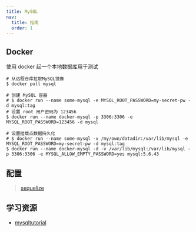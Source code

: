 ```yaml
---
title: MySQL
nav:
  title: 指南
  order: 1
---
```


## Docker

使用 docker 起一个本地数据库用于测试

```shell
# 从远程仓库拉取MySQL镜像
$ docker pull mysql

# 创建 MySQL 容器
# $ docker run --name some-mysql -e MYSQL_ROOT_PASSWORD=my-secret-pw -d mysql:tag
# 设置 root 用户密码为 123456
$ docker run --name docker-mysql -p 3306:3306 -e MYSQL_ROOT_PASSWORD=123456 -d mysql

# 设置挂载点数据持久化
# $ docker run --name some-mysql -v /my/own/datadir:/var/lib/mysql -e MYSQL_ROOT_PASSWORD=my-secret-pw -d mysql:tag
$ docker run --name docker-mysql -d -v /var/lib/mysql:/var/lib/mysql -p 3306:3306 -e MYSQL_ALLOW_EMPTY_PASSWORD=yes mysql:5.6.43
```

## 配置

> [sequelize](https://eggjs.org/zh-cn/tutorials/sequelize.html)

## 学习资源

- [mysqltutorial](https://www.mysqltutorial.org/)
